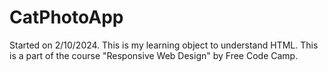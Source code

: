 # CatPhotoApp

Started on 2/10/2024.
This is my learning object to understand HTML. 
This is a part of the course "Responsive Web Design" by Free Code Camp.
